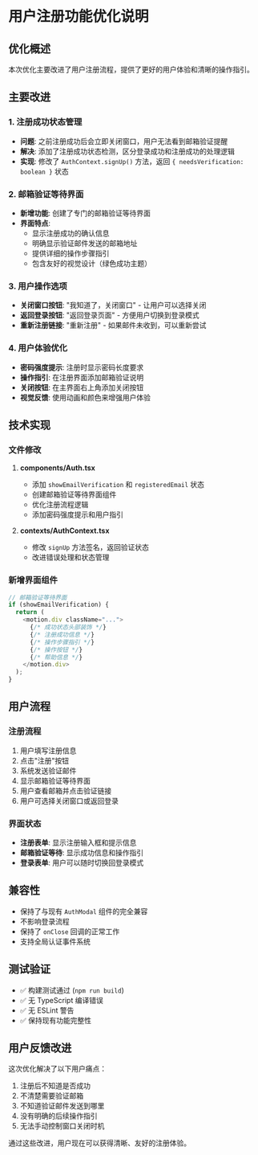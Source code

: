 # 用户注册功能优化说明

## 优化概述

本次优化主要改进了用户注册流程，提供了更好的用户体验和清晰的操作指引。

## 主要改进

### 1. 注册成功状态管理
- **问题**: 之前注册成功后会立即关闭窗口，用户无法看到邮箱验证提醒
- **解决**: 添加了注册成功状态检测，区分登录成功和注册成功的处理逻辑
- **实现**: 修改了 `AuthContext.signUp()` 方法，返回 `{ needsVerification: boolean }` 状态

### 2. 邮箱验证等待界面
- **新增功能**: 创建了专门的邮箱验证等待界面
- **界面特点**:
  - 显示注册成功的确认信息
  - 明确显示验证邮件发送的邮箱地址
  - 提供详细的操作步骤指引
  - 包含友好的视觉设计（绿色成功主题）

### 3. 用户操作选项
- **关闭窗口按钮**: "我知道了，关闭窗口" - 让用户可以选择关闭
- **返回登录按钮**: "返回登录页面" - 方便用户切换到登录模式
- **重新注册链接**: "重新注册" - 如果邮件未收到，可以重新尝试

### 4. 用户体验优化
- **密码强度提示**: 注册时显示密码长度要求
- **操作指引**: 在注册界面添加邮箱验证说明
- **关闭按钮**: 在主界面右上角添加关闭按钮
- **视觉反馈**: 使用动画和颜色来增强用户体验

## 技术实现

### 文件修改

1. **components/Auth.tsx**
   - 添加 `showEmailVerification` 和 `registeredEmail` 状态
   - 创建邮箱验证等待界面组件
   - 优化注册流程逻辑
   - 添加密码强度提示和用户指引

2. **contexts/AuthContext.tsx**
   - 修改 `signUp` 方法签名，返回验证状态
   - 改进错误处理和状态管理

### 新增界面组件

```typescript
// 邮箱验证等待界面
if (showEmailVerification) {
  return (
    <motion.div className="...">
      {/* 成功状态头部装饰 */}
      {/* 注册成功信息 */}
      {/* 操作步骤指引 */}
      {/* 操作按钮 */}
      {/* 帮助信息 */}
    </motion.div>
  );
}
```

## 用户流程

### 注册流程
1. 用户填写注册信息
2. 点击"注册"按钮
3. 系统发送验证邮件
4. 显示邮箱验证等待界面
5. 用户查看邮箱并点击验证链接
6. 用户可选择关闭窗口或返回登录

### 界面状态
- **注册表单**: 显示注册输入框和提示信息
- **邮箱验证等待**: 显示成功信息和操作指引
- **登录表单**: 用户可以随时切换回登录模式

## 兼容性

- 保持了与现有 `AuthModal` 组件的完全兼容
- 不影响登录流程
- 保持了 `onClose` 回调的正常工作
- 支持全局认证事件系统

## 测试验证

- ✅ 构建测试通过 (`npm run build`)
- ✅ 无 TypeScript 编译错误
- ✅ 无 ESLint 警告
- ✅ 保持现有功能完整性

## 用户反馈改进

这次优化解决了以下用户痛点：
1. 注册后不知道是否成功
2. 不清楚需要验证邮箱
3. 不知道验证邮件发送到哪里
4. 没有明确的后续操作指引
5. 无法手动控制窗口关闭时机

通过这些改进，用户现在可以获得清晰、友好的注册体验。
